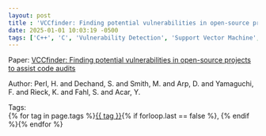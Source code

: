 ```yaml
---
layout: post
title : 'VCCfinder: Finding potential vulnerabilities in open-source projects to assist code audits'
date: 2025-01-01 10:03:19 -0500
tags: ['C++', 'C', 'Vulnerability Detection', 'Support Vector Machine', 'Code metrics', 'Tokenizer']
---
```

Paper: [VCCfinder: Finding potential vulnerabilities in open-source projects to assist code audits](https://dl.acm.org/doi/abs/10.1145/2810103.2813604)

Author: Perl, H. and Dechand, S. and Smith, M. and Arp, D. and Yamaguchi, F. and Rieck, K. and Fahl, S. and Acar, Y.




 Tags:  
        <span>{% for tag in page.tags %}<a href="{{ site.baseurl }}tags/#{{ tag | slugify }}">{{ tag }}</a>{% if forloop.last == false %}, {% endif %}{% endfor %}</span>
